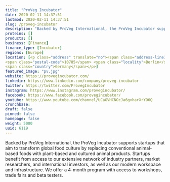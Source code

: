 ```yaml
---
title: "ProVeg Incubator"
date: 2020-02-11 14:37:51
lastmod: 2020-02-11 14:37:51
slug: /proveg-incubator
description: "Backed by ProVeg International, the ProVeg Incubator supports startups that aim to transform global food culture by replacing conventional animal-based foods with plant-based and cultured animal products. Startups benefit from access to our extensive network of industry partners, market researchers, and international investors, as well as our modern workspace and infrastructure. We offer a 4-month program with access to workshops, trade fairs and beta testers."
proteins: []
products: []
business: [Finance]
finance_type: [Incubator]
regions: [Europe]
location: [<p class="address" translate="no"><span class="address-line1">Genthiner Straße</span><br>
<span class="postal-code">10785</span> <span class="locality">Berlin</span><br>
<span class="country">Germany</span></p>]
featured_image: "pv.jpg"
website: https://provegincubator.com/
linkedin: https://www.linkedin.com/company/proveg-incubator
twitter: https://twitter.com/ProvegIncubator
instagram: https://www.instagram.com/provegincubator/
facebook: https://www.facebook.com/provegincubator/
youtube: https://www.youtube.com/channel/UCaGVHCNOcJa6gvharXrYO6Q
crunchbase: 
draft: false
pinned: false
homepage: false
weight: 5000
uuid: 6119
---
```

Backed by ProVeg International, the ProVeg Incubator supports startups that aim to transform global food culture by replacing conventional animal-based foods with plant-based and cultured animal products. Startups benefit from access to our extensive network of industry partners, market researchers, and international investors, as well as our modern workspace and infrastructure. We offer a 4-month program with access to workshops, trade fairs and beta testers.
